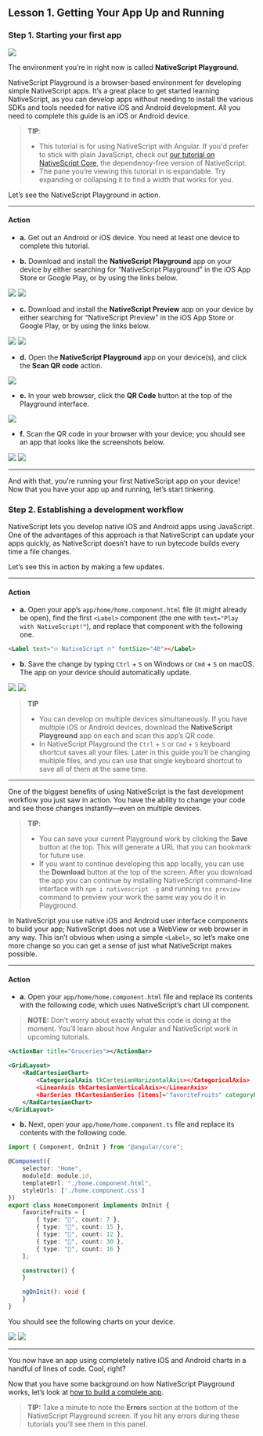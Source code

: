 ## Lesson 1. Getting Your App Up and Running

### Step 1. Starting your first app

![](images/nativescript-logo.png)

The environment you’re in right now is called **NativeScript Playground**.

NativeScript Playground is a browser-based environment for developing simple NativeScript apps. It’s a great place to get started learning NativeScript, as you can develop apps without needing to install the various SDKs and tools needed for native iOS and Android development. All you need to complete this guide is an iOS or Android device.

> **TIP**:
> * This tutorial is for using NativeScript with Angular. If you'd prefer to stick with plain JavaScript, check out [our tutorial on NativeScript Core](/?template=groceries-js&tutorial=groceries-js), the dependency-free version of NativeScript.
> * The pane you’re viewing this tutorial in is expandable. Try expanding or collapsing it to find a width that works for you.

Let’s see the NativeScript Playground in action.

<hr data-action="start" />

#### Action

* **a.** Get out an Android or iOS device. You need at least one device to complete this tutorial.

* **b.** Download and install the **NativeScript Playground** app on your device by either searching for “NativeScript Playground” in the iOS App Store or Google Play, or by using the links below.

[![](images/app-store.png)](https://itunes.apple.com/us/app/nativescript-playground/id1263543946?mt=8&ls=1)
[![](images/google-play.png)](https://play.google.com/store/apps/details?id=org.nativescript.play)

* **c.** Download and install the **NativeScript Preview** app on your device by either searching for “NativeScript Preview” in the iOS App Store or Google Play, or by using the links below.

[![](images/app-store.png)](https://itunes.apple.com/us/app/nativescript-preview/id1264484702?mt=8)
[![](images/google-play.png)](https://play.google.com/store/apps/details?id=org.nativescript.preview)

* **d.** Open the **NativeScript Playground** app on your device(s), and click the **Scan QR code** action.

![](images/scan-qr-code.png)

* **e.** In your web browser, click the **QR Code** button at the top of the Playground interface.

![](images/generate-qr-code.png)

* **f.** Scan the QR code in your browser with your device; you should see an app that looks like the screenshots below.

![](images/ios-1.png)
![](images/android-1.png)

<hr data-action="end" />

And with that, you’re running your first NativeScript app on your device! Now that you have your app up and running, let’s start tinkering.

### Step 2. Establishing a development workflow

NativeScript lets you develop native iOS and Android apps using JavaScript. One of the advantages of this approach is that NativeScript can update your apps quickly, as NativeScript doesn’t have to run bytecode builds every time a file changes.

Let’s see this in action by making a few updates.

<hr data-action="start" />

#### Action

* **a.** Open your app’s `app/home/home.component.html` file (it might already be open), find the first `<Label>` component (the one with `text="Play with NativeScript!"`), and replace that component with the following one.

``` HTML
<Label text="🔥 NativeScript 🔥" fontSize="40"></Label>
```

* **b**. Save the change by typing `Ctrl` + `S` on Windows or `Cmd` + `S` on macOS. The app on your device should automatically update.

![](images/ios-2.png)
![](images/android-2.png)

> **TIP**
> * You can develop on multiple devices simultaneously. If you have multiple iOS or Android devices, download the **NativeScript Playground** app on each and scan this app’s QR code.
> * In NativeScript Playground the `Ctrl` + `S` or `Cmd` + `S` keyboard shortcut saves all your files. Later in this guide you’ll be changing multiple files, and you can use that single keyboard shortcut to save all of them at the same time.

<hr data-action="end" />

One of the biggest benefits of using NativeScript is the fast development workflow you just saw in action. You have the ability to change your code and see those changes instantly—even on multiple devices.

> **TIP**:
> * You can save your current Playground work by clicking the **Save** button at the top. This will generate a URL that you can bookmark for future use.
> * If you want to continue developing this app locally, you can use the **Download** button at the top of the screen. After you download the app you can continue by installing NativeScript command-line interface with `npm i nativescript -g` and running `tns preview` command to preview your work the same way you do it in Playground.

In NativeScript you use native iOS and Android user interface components to build your app; NativeScript does not use a WebView or web browser in any way. This isn’t obvious when using a simple `<Label>`, so let’s make one more change so you can get a sense of just what NativeScript makes possible.

<hr data-action="start" />

#### Action

* **a**. Open your `app/home/home.component.html` file and replace its contents with the following code, which uses NativeScript’s chart UI component.

> **NOTE:** Don’t worry about exactly what this code is doing at the moment. You’ll learn about how Angular and NativeScript work in upcoming tutorials.

``` XML
<ActionBar title="Groceries"></ActionBar>

<GridLayout>
    <RadCartesianChart>
        <CategoricalAxis tkCartesianHorizontalAxis></CategoricalAxis>
        <LinearAxis tkCartesianVerticalAxis></LinearAxis>
        <BarSeries tkCartesianSeries [items]="favoriteFruits" categoryProperty="type" valueProperty="count"></BarSeries>
    </RadCartesianChart>
</GridLayout>
```

* **b.** Next, open your `app/home/home.component.ts` file and replace its contents with the following code.

``` TypeScript
import { Component, OnInit } from "@angular/core";

@Component({
    selector: "Home",
    moduleId: module.id,
    templateUrl: "./home.component.html",
    styleUrls: ['./home.component.css']
})
export class HomeComponent implements OnInit {
    favoriteFruits = [
        { type: "🍎", count: 7 },
        { type: "🍌", count: 15 },
        { type: "🍍", count: 12 },
        { type: "🍒", count: 30 },
        { type: "🍇", count: 16 }
    ];

    constructor() {
    }

    ngOnInit(): void {
    }
}
```

You should see the following charts on your device.

![](images/ios-3.png)
![](images/android-3.png)

<hr data-action="end" />

You now have an app using completely native iOS and Android charts in a handful of lines of code. Cool, right?

Now that you have some background on how NativeScript Playground works, let’s look at [how to build a complete app](https://play.nativescript.org/?template=groceries-ng&tutorial=groceries-ng).

> **TIP:** Take a minute to note the **Errors** section at the bottom of the NativeScript Playground screen. If you hit any errors during these tutorials you’ll see them in this panel.
